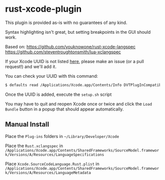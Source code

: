 # rust-xcode-plugin

This plugin is provided as-is with no guarantees of any kind.

Syntax highlighting isn't great, but setting breakpoints in the GUI should work.

Based on: 
https://github.com/youknowone/rust-xcode-langspec
https://github.com/steventroughtonsmith/lua-xclangspec

If your Xcode UUID is not listed [here](https://github.com/tauri-apps/rust-xcode-plugin/blob/master/Plug-ins/Rust.ideplugin/Contents/Info.plist), please make an issue (or a pull request!) and we'll add it.

You can check your UUID with this command:
```sh
$ defaults read /Applications/Xcode.app/Contents/Info DVTPlugInCompatibilityUUID
```
Once the UUID is added, execute the `setup.sh` script

You may have to quit and reopen Xcode once or twice and click the `Load Bundle` button in a popup that should appear automatically.

## Manual Install
Place the `Plug-ins` folders in `~/Library/Developer/Xcode`

Place the `Rust.xclangspec` in `/Applications/Xcode.app/Contents/SharedFrameworks/SourceModel.framework/Versions/A/Resources/LanguageSpecifications`

Place `Xcode.SourceCodeLanguage.Rust.plist` in `/Applications/Xcode.app/Contents/SharedFrameworks/SourceModel.framework/Versions/A/Resources/LanguageMetadata`
